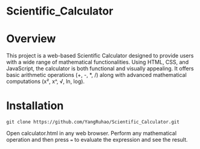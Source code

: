 # Scientific_Calculator

# Overview

This project is a web-based Scientific Calculator designed to provide users with a wide range of mathematical functionalities. Using HTML, CSS, and JavaScript, the calculator is both functional and visually appealing. It offers basic arithmetic operations (+, -, *, /) along with advanced mathematical computations (x², x^, √, ln, log).

# Installation 
```
git clone https://github.com/YangRuhao/Scientific_Calculator.git
```

Open calculator.html in any web browser.
Perform any mathematical operation and then press ```=``` to evaluate the expression and see the result.

